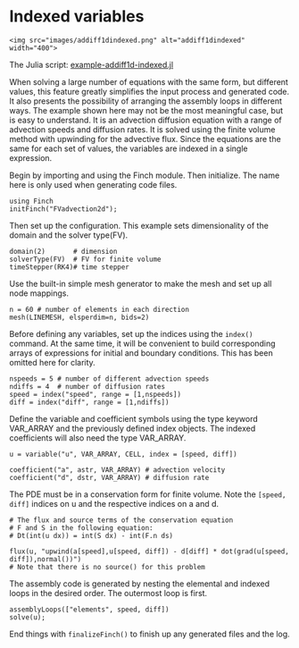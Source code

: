 # Indexed variables

```@raw html
<img src="images/addiff1dindexed.png" alt="addiff1dindexed" width="400">
```

The Julia script: [example-addiff1d-indexed.jl](https://github.com/paralab/Finch/blob/master/src/examples/example-addiff1d-indexed.jl)

When solving a large number of equations with the same form, but different values, this feature greatly simplifies the input process and generated code. It also presents the possibility of arranging the assembly loops in different ways. The example shown here may not be the most meaningful case, but is easy to understand. It is an advection diffusion equation with a range of advection speeds and diffusion rates. It is solved using the finite volume method with upwinding for the advective flux. Since the equations are the same for each set of values, the variables are indexed in a single expression.

Begin by importing and using the Finch module. Then initialize. The name here is only used when generating code files.
```
using Finch
initFinch("FVadvection2d");
```
Then set up the configuration. This example sets dimensionality of the domain and the solver type(FV).
```
domain(2) 		# dimension
solverType(FV)	# FV for finite volume
timeStepper(RK4)# time stepper
```
Use the built-in simple mesh generator to make the mesh and set up all node mappings.
```
n = 60 # number of elements in each direction
mesh(LINEMESH, elsperdim=n, bids=2)
```
Before defining any variables, set up the indices using the `index()` command. At the same time, it will be convenient to build corresponding arrays of expressions for initial and boundary conditions. This has been omitted here for clarity.
```
nspeeds = 5 # number of different advection speeds
ndiffs = 4  # number of diffusion rates
speed = index("speed", range = [1,nspeeds])
diff = index("diff", range = [1,ndiffs])
```
Define the variable and coefficient symbols using the type keyword VAR_ARRAY and the previously defined index objects. The indexed coefficients will also need the type VAR_ARRAY.
```
u = variable("u", VAR_ARRAY, CELL, index = [speed, diff])

coefficient("a", astr, VAR_ARRAY) # advection velocity
coefficient("d", dstr, VAR_ARRAY) # diffusion rate
```
The PDE must be in a conservation form for finite volume. Note the `[speed, diff]` indices on u and the respective indices on a and d.
```
# The flux and source terms of the conservation equation
# F and S in the following equation:
# Dt(int(u dx)) = int(S dx) - int(F.n ds)

flux(u, "upwind(a[speed],u[speed, diff]) - d[diff] * dot(grad(u[speed, diff]),normal())")
# Note that there is no source() for this problem
```
The assembly code is generated by nesting the elemental and indexed loops in the desired order. The outermost loop is first.
```
assemblyLoops(["elements", speed, diff])
solve(u);
```
End things with `finalizeFinch()` to finish up any generated files and the log.